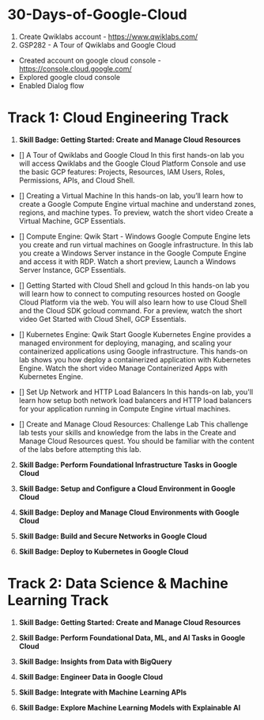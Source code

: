 # 30-Days-of-Google-Cloud

1) Create Qwiklabs account - https://www.qwiklabs.com/
2) GSP282 - A Tour of Qwiklabs and Google Cloud
  - Created account on google cloud console - https://console.cloud.google.com/
  - Explored google cloud console
  - Enabled Dialog flow

# Track 1: Cloud Engineering Track

1. **Skill Badge: Getting Started: Create and Manage Cloud Resources**

- [] A Tour of Qwiklabs and Google Cloud
In this first hands-on lab you will access Qwiklabs and the Google Cloud Platform Console and use the basic GCP features: Projects, Resources, IAM Users, Roles, Permissions, APIs, and Cloud Shell.


- [] Creating a Virtual Machine
In this hands-on lab, you’ll learn how to create a Google Compute Engine virtual machine and understand zones, regions, and machine types. To preview, watch the short video Create a Virtual Machine, GCP Essentials.


- [] Compute Engine: Qwik Start - Windows
Google Compute Engine lets you create and run virtual machines on Google infrastructure. In this lab you create a Windows Server instance in the Google Compute Engine and access it with RDP. Watch a short preview, Launch a Windows Server Instance, GCP Essentials.


- [] Getting Started with Cloud Shell and gcloud
In this hands-on lab you will learn how to connect to computing resources hosted on Google Cloud Platform via the web. You will also learn how to use Cloud Shell and the Cloud SDK gcloud command. For a preview, watch the short video Get Started with Cloud Shell, GCP Essentials.


- [] Kubernetes Engine: Qwik Start
Google Kubernetes Engine provides a managed environment for deploying, managing, and scaling your containerized applications using Google infrastructure. This hands-on lab shows you how deploy a containerized application with Kubernetes Engine. Watch the short video Manage Containerized Apps with Kubernetes Engine.


- [] Set Up Network and HTTP Load Balancers
In this hands-on lab, you'll learn how setup both network load balancers and HTTP load balancers for your application running in Compute Engine virtual machines.


- [] Create and Manage Cloud Resources: Challenge Lab
This challenge lab tests your skills and knowledge from the labs in the Create and Manage Cloud Resources quest. You should be familiar with the content of the labs before attempting this lab.




2. **Skill Badge: Perform Foundational Infrastructure Tasks in Google Cloud**



3. **Skill Badge: Setup and Configure a Cloud Environment in Google Cloud**



4.  **Skill Badge: Deploy and Manage Cloud Environments with Google Cloud**



5. **Skill Badge: Build and Secure Networks in Google Cloud**



6. **Skill Badge: Deploy to Kubernetes in Google Cloud**



# Track 2: Data Science & Machine Learning Track

1. **Skill Badge: Getting Started: Create and Manage Cloud Resources**



2. **Skill Badge: Perform Foundational Data, ML, and AI Tasks in Google Cloud**



3. **Skill Badge: Insights from Data with BigQuery**



4. **Skill Badge: Engineer Data in Google Cloud**



5. **Skill Badge: Integrate with Machine Learning APIs**



6. **Skill Badge: Explore Machine Learning Models with Explainable AI**

